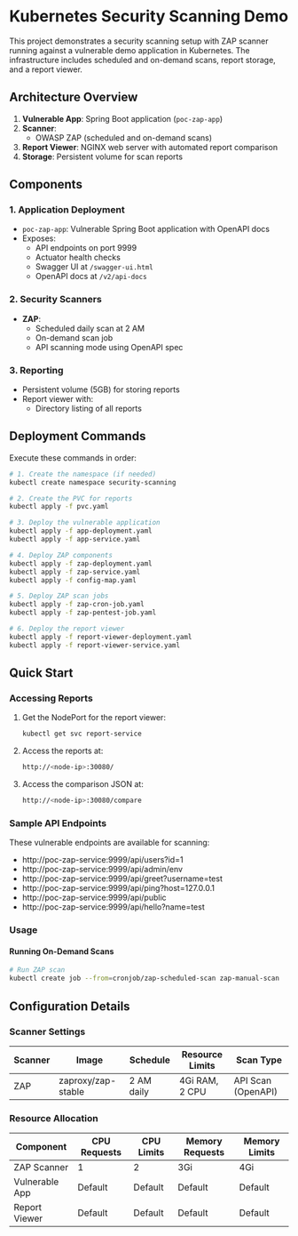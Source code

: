 # Kubernetes Security Scanning Demo

This project demonstrates a security scanning setup with ZAP scanner running against a vulnerable demo application in Kubernetes. The infrastructure includes scheduled and on-demand scans, report storage, and a report viewer.

## Architecture Overview

1. **Vulnerable App**: Spring Boot application (`poc-zap-app`)
2. **Scanner**:
    - OWASP ZAP (scheduled and on-demand scans)
3. **Report Viewer**: NGINX web server with automated report comparison
4. **Storage**: Persistent volume for scan reports

## Components

### 1. Application Deployment
- `poc-zap-app`: Vulnerable Spring Boot application with OpenAPI docs
- Exposes:
    - API endpoints on port 9999
    - Actuator health checks
    - Swagger UI at `/swagger-ui.html`
    - OpenAPI docs at `/v2/api-docs`

### 2. Security Scanners
- **ZAP**:
    - Scheduled daily scan at 2 AM
    - On-demand scan job
    - API scanning mode using OpenAPI spec

### 3. Reporting
- Persistent volume (5GB) for storing reports
- Report viewer with:
    - Directory listing of all reports

## Deployment Commands

Execute these commands in order:

```bash
# 1. Create the namespace (if needed)
kubectl create namespace security-scanning

# 2. Create the PVC for reports
kubectl apply -f pvc.yaml

# 3. Deploy the vulnerable application
kubectl apply -f app-deployment.yaml
kubectl apply -f app-service.yaml

# 4. Deploy ZAP components
kubectl apply -f zap-deployment.yaml
kubectl apply -f zap-service.yaml
kubectl apply -f config-map.yaml

# 5. Deploy ZAP scan jobs
kubectl apply -f zap-cron-job.yaml
kubectl apply -f zap-pentest-job.yaml

# 6. Deploy the report viewer
kubectl apply -f report-viewer-deployment.yaml
kubectl apply -f report-viewer-service.yaml
```

## Quick Start

### Accessing Reports

1. Get the NodePort for the report viewer:
   ```sh
   kubectl get svc report-service
   ```
2. Access the reports at:
   ```sh
   http://<node-ip>:30080/
   ```
3. Access the comparison JSON at:
   ```sh
   http://<node-ip>:30080/compare
   ```

### Sample API Endpoints

These vulnerable endpoints are available for scanning:

- http://poc-zap-service:9999/api/users?id=1
- http://poc-zap-service:9999/api/admin/env
- http://poc-zap-service:9999/api/greet?username=test
- http://poc-zap-service:9999/api/ping?host=127.0.0.1
- http://poc-zap-service:9999/api/public
- http://poc-zap-service:9999/api/hello?name=test

### Usage

#### Running On-Demand Scans

```bash
# Run ZAP scan
kubectl create job --from=cronjob/zap-scheduled-scan zap-manual-scan

```
## Configuration Details

### Scanner Settings

| Scanner   | Image                                      | Schedule    | Resource Limits       | Scan Type           |
|-----------|--------------------------------------------|-------------|-----------------------|---------------------|
| ZAP       | zaproxy/zap-stable                         | 2 AM daily  | 4Gi RAM, 2 CPU        | API Scan (OpenAPI)  |

### Resource Allocation

| Component       | CPU Requests | CPU Limits | Memory Requests | Memory Limits |
|-----------------|--------------|------------|-----------------|---------------|
| ZAP Scanner     | 1            | 2          | 3Gi             | 4Gi           | 
| Vulnerable App  | Default      | Default    | Default         | Default       |
| Report Viewer   | Default      | Default    | Default         | Default       |